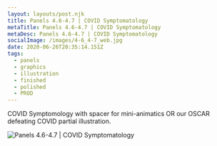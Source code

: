 ```yaml
---
layout: layouts/post.njk
title: Panels 4.6-4.7 | COVID Symptomatology
metaTitle: Panels 4.6-4.7 | COVID Symptomatology
metaDesc: Panels 4.6-4.7 | COVID Symptomatology
socialImage: /images/4-6_4-7_web.jpg
date: 2020-06-26T20:35:14.151Z
tags:
  - panels
  - graphics
  - illustration
  - finished
  - polished
  - PROD
---
```

COVID Symptomology with spacer for mini-animatics OR our OSCAR defeating COVID partial illustration.

![Panels 4.6-4.7 | COVID Symptomatology](/images/4-6_4-7_web.jpg "Panels 4.6-4.7 | COVID Symptomatology")